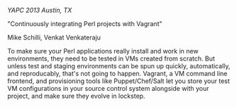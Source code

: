*YAPC 2013 Austin, TX*

"Continuously integrating Perl projects with Vagrant"

Mike Schilli, Venkat Venkateraju

To make sure your Perl applications really install and work in new
environments, they need to be tested in VMs created from scratch. But unless
test and staging environments can be spun up quickly, automatically, and
reproducably, that's not going to happen. Vagrant, a VM command line frontend,
and provisioning tools like Puppet/Chef/Salt let you store your test VM
configurations in your source control system alongside with your project, and
make sure they evolve in lockstep.
